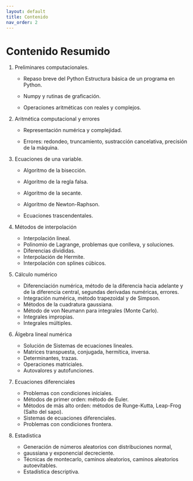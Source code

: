 ```yaml
---
layout: default
title: Contenido
nav_order: 2
---
```




# Contenido Resumido

1. Preliminares computacionales.
    - Repaso breve del Python   Estructura básica de un programa en Python.
    
    - Numpy y rutinas de graficación. 
    
    - Operaciones aritméticas con reales y complejos.

2. Aritmética computacional y errores
    - Representación numérica y complejidad.
    
    - Errores: redondeo, truncamiento, sustracción cancelativa, precisión
    de la máquina.

3. Ecuaciones de una variable.

    - Algoritmo de la bisección.
    
    - Algoritmo de la regla falsa.
    
    - Algoritmo de la secante.
    
    - Algoritmo de Newton-Raphson.
    
    - Ecuaciones trascendentales.


4. Métodos de interpolación

    - Interpolación lineal.
    - Polinomio de Lagrange, problemas que conlleva, y soluciones.
    - Diferencias divididas.
    - Interpolación de Hermite.
    - Interpolación con splines cúbicos.


5. Cálculo numérico

    - Diferenciación numérica, método de la diferencia hacia adelante y
    de la diferencia central, segundas derivadas numéricas, errores.
    - Integración numérica, método trapezoidal y de Simpson.
    - Métodos de la cuadratura gaussiana.
    - Método de von Neumann para integrales (Monte Carlo).
    - Integrales impropias.
    - Integrales múltiples.

6. Álgebra lineal numérica

    - Solución de Sistemas de ecuaciones lineales.
    - Matrices transpuesta, conjugada, hermítica, inversa.
    - Determinantes, trazas.
    - Operaciones matriciales.
    - Autovalores y autofunciones.


7. Ecuaciones diferenciales

    - Problemas con condiciones iniciales.
    - Métodos de primer orden: método de Euler.
    - Métodos de más alto orden: métodos de Runge-Kutta, Leap-Frog
    (Salto del sapo).
    - Sistemas de ecuaciones diferenciales.
    - Problemas con condiciones frontera.


8. Estadistica

    - Generación de números aleatorios con distribuciones normal,
    - gaussiana y exponencial decreciente.
    - Técnicas de montecarlo, caminos aleatorios, caminos aleatorios autoevitables.
    - Estadística descriptiva.